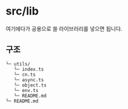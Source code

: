# src/lib

여기에다가 공용으로 쓸 라이브러리를 넣으면 됩니다.

## 구조

```text
└─ utils/
   └─ index.ts
   └─ cn.ts
   └─ async.ts
   └─ object.ts
   └─ env.ts
   └─ README.md
└─ README.md
```
